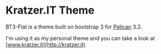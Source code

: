 Kratzer.IT Theme 
=======

BT3-Flat is a theme built on bootstrap 3 for [Pelican](http://getpelican.com) 3.2.

I'm using it as my personal theme and you can take a look at [www.kratzer.it](http://kratzer.it)
